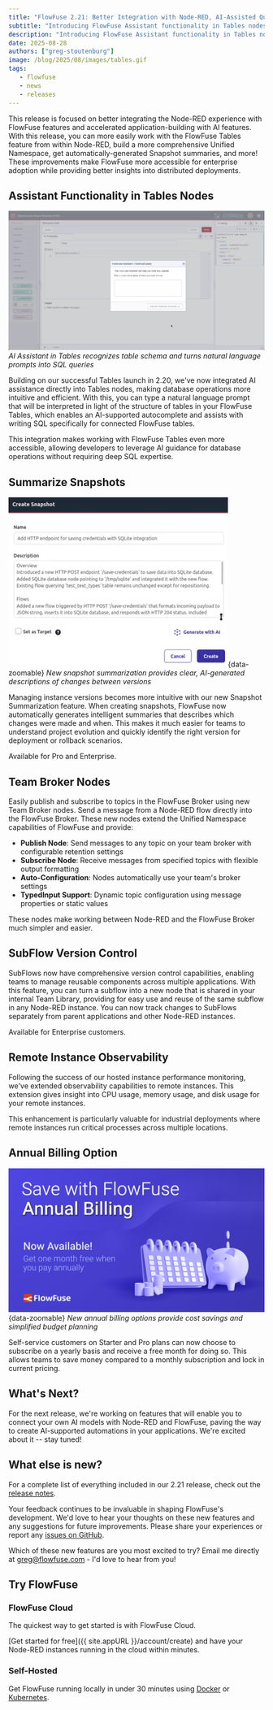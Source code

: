 ```yaml
---
title: "FlowFuse 2.21: Better Integration with Node-RED, AI-Assisted Queries, Subflow Version Control, and Snapshot Summaries"
subtitle: "Introducing FlowFuse Assistant functionality in Tables nodes, Remote Instance Observability, Team Broker nodes, Annual Billing for Self-Service, Snapshot Summaries, and SubFlow Version Control."
description: "Introducing FlowFuse Assistant functionality in Tables nodes, Remote Instance Observability, Team Broker nodes, Annual Billing for Self-Service, Snapshot Summaries, and SubFlow Version Control."
date: 2025-08-28
authors: ["greg-stoutenburg"]
image: /blog/2025/08/images/tables.gif
tags:
   - flowfuse
   - news
   - releases
---
```


This release is focused on better integrating the Node-RED experience with FlowFuse features and accelerated application-building with AI features. With this release, you can more easily work with the FlowFuse Tables feature from within Node-RED, build a more comprehensive Unified Namespace, get automatically-generated Snapshot summaries, and more! These improvements make FlowFuse more accessible for enterprise adoption while providing better insights into distributed deployments.

<!--more-->

## Assistant Functionality in Tables Nodes
![Gif showing AI Assistant in Tables](./images/tables.gif)
_AI Assistant in Tables recognizes table schema and turns natural language prompts into SQL queries_

Building on our successful Tables launch in 2.20, we've now integrated AI assistance directly into Tables nodes, making database operations more intuitive and efficient. With this, you can type a natural language prompt that will be interpreted in light of the structure of tables in your FlowFuse Tables, which enables an AI-supported autocomplete and assists with writing SQL specifically for connected FlowFuse tables. 

This integration makes working with FlowFuse Tables even more accessible, allowing developers to leverage AI guidance for database operations without requiring deep SQL expertise.

## Summarize Snapshots

![Screenshot showing snapshot summarization feature](./images/snapshot.png){data-zoomable}
_New snapshot summarization provides clear, AI-generated descriptions of changes between versions_

Managing instance versions becomes more intuitive with our new Snapshot Summarization feature. When creating snapshots, FlowFuse now automatically generates intelligent summaries that describes which changes were made and when. This makes it much easier for teams to understand project evolution and quickly identify the right version for deployment or rollback scenarios.

Available for Pro and Enterprise.

## Team Broker Nodes

Easily publish and subscribe to topics in the FlowFuse Broker using new Team Broker nodes. Send a message from a Node-RED flow directly into the FlowFuse Broker. These new nodes extend the Unified Namespace capabilities of FlowFuse and provide:

- **Publish Node**: Send messages to any topic on your team broker with configurable retention settings
- **Subscribe Node**: Receive messages from specified topics with flexible output formatting
- **Auto-Configuration**: Nodes automatically use your team's broker settings
- **TypedInput Support**: Dynamic topic configuration using message properties or static values

These nodes make working between Node-RED and the FlowFuse Broker much simpler and easier.

## SubFlow Version Control

SubFlows now have comprehensive version control capabilities, enabling teams to manage reusable components across multiple applications. With this feature, you can turn a subflow into a new node that is shared in your internal Team Library, providing for easy use and reuse of the same subflow in any Node-RED instance. You can now track changes to SubFlows separately from parent applications and other Node-RED instances.

Available for Enterprise customers.

## Remote Instance Observability

Following the success of our hosted instance performance monitoring, we've extended observability capabilities to remote instances. This extension gives insight into CPU usage, memory usage, and disk usage for your remote instances.

This enhancement is particularly valuable for industrial deployments where remote instances run critical processes across multiple locations.

## Annual Billing Option

![Screenshot of annual billing selection interface](./images/annual-billing.png){data-zoomable}
_New annual billing options provide cost savings and simplified budget planning_

Self-service customers on Starter and Pro plans can now choose to subscribe on a yearly basis and receive a free month for doing so. This allows teams to save money compared to a monthly subscription and lock in current pricing.

## What's Next?

For the next release, we're working on features that will enable you to connect your own AI models with Node-RED and FlowFuse, paving the way to create AI-supported automations in your applications. We're excited about it -- stay tuned!

## What else is new?

For a complete list of everything included in our 2.21 release, check out the [release notes](https://github.com/FlowFuse/flowfuse/releases/tag/v2.21.0).

Your feedback continues to be invaluable in shaping FlowFuse's development. We'd love to hear your thoughts on these new features and any suggestions for future improvements. Please share your experiences or report any [issues on GitHub](https://github.com/FlowFuse/flowfuse/issues/new/choose).

Which of these new features are you most excited to try? Email me directly at greg@flowfuse.com - I'd love to hear from you!

## Try FlowFuse


### FlowFuse Cloud

The quickest way to get started is with FlowFuse Cloud.

[Get started for free]({{ site.appURL }}/account/create) and have your Node-RED instances running in the cloud within minutes.

### Self-Hosted

Get FlowFuse running locally in under 30 minutes using [Docker](/docs/install/docker/) or [Kubernetes](/docs/install/kubernetes/).